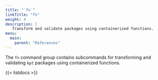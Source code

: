 ```yaml
---
title: "`fn`"
linkTitle: "fn"
weight: 4
description: |
   Transform and validate packages using containerized functions.
menu:
  main:
    parent: "References"
---
```


<!--mdtogo:Short
    Transform and validate packages using containerized functions.
-->

<!--mdtogo:Long-->
The `fn` command group contains subcommands for transforming and validating `kpt` packages
using containerized functions.
<!--mdtogo-->
{{< listdocs >}}